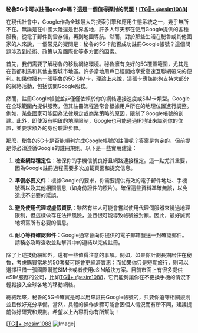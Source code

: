 **秘魯5G卡可以註冊google嗎？這是一個值得探討的問題！[[TG💪+ @esim1088](https://t.me/s/esim1088)]**

在現代社會中，Google作為全球最大的搜索引擎和應用生態系統之一，幾乎無所不在。無論是在中國大陸還是世界各地，許多人每天都在使用Google提供的各種服務，從電子郵件到雲存儲，再到地圖導航。然而，對於那些生活在秘魯或其他國家的人來說，一個常見的疑問是：秘魯的5G卡能否成功註冊Google帳號？這個問題涉及到技術、政策以及國際化等多方面的因素。

首先，我們需要了解秘魯的移動網絡環境。秘魯擁有良好的5G覆蓋範圍，尤其是在首都利馬和其他主要城市地區。許多當地用戶已經開始享受高速互聯網帶來的便利。如果你擁有一張秘魯的5G SIM卡，理論上來說，這張卡應該能夠支持大部分的網絡活動，包括訪問Google服務。

然而，註冊Google帳號並非僅僅依賴於你的網絡連接速度或SIM卡類型。Google在全球範圍內提供服務，但其註冊流程通常會根據用戶所在的地理位置進行調整。例如，某些國家可能因為法律規定或商業策略的原因，限制了Google帳號的創建。此外，即使沒有明確的地理限制，Google也可能通過IP地址來識別你的位置，並要求額外的身份驗證步驟。

那麼，秘魯的5G卡是否能順利完成Google帳號的註冊呢？答案是肯定的，但前提是你必須遵循Google的註冊規則。以下是一些實用建議：

1. **檢查網路穩定性**：確保你的手機信號良好且網路連接穩定。這一點尤其重要，因為Google註冊過程需要多次加載頁面和提交信息。

2. **準備必要文件**：根據Google的要求，你需要提供有效的電子郵件地址、手機號碼以及其他相關信息（如身份證件的照片）。確保這些資料準確無誤，以免造成不必要的延誤。

3. **避免使用代理或虛假資訊**：雖然有些人可能會嘗試使用代理伺服器來繞過地理限制，但這樣做存在法律風險，並且很可能導致帳號被封鎖。因此，最好誠實地填寫所有必要的信息。

4. **耐心等待確認郵件**：Google通常會向你提供的電子郵箱發送一封確認郵件。請務必及時查收並點擊其中的連結以完成註冊。

除了上述技術細節外，還有一些值得注意的事項。例如，如果你計劃長期居住在秘魯，考慮購買當地的5G套餐可能會更經濟實惠；而如果你只是短期旅行，則可以選擇租借一張國際漫遊SIM卡或者使用eSIM解決方案。目前市面上有很多提供eSIM服務的公司，比如[TG💪+ @esim1088](https://t.me/s/esim1088)，它們能夠讓你在不更換手機的情況下輕鬆接入全球各地的移動網絡。

總結起來，秘魯的5G卡確實是可以用來註冊Google帳號的，只要你遵守相關規則並且做好充分準備。當然，具體的操作步驟可能會因個人情況而有所不同，建議提前做好研究和規劃。希望以上內容對你有所幫助！

[[TG💪+ @esim1088](https://t.me/s/esim1088) ![Image](https://i.postimg.cc/4NQfJmqS/Snipaste-2025-05-13-00-14-12.png)]